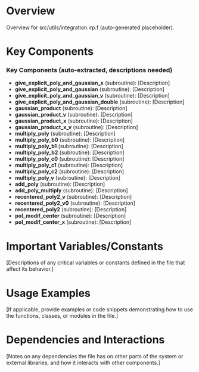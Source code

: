# Overview

Overview for src/utils/integration.irp.f (auto-generated placeholder).

# Key Components

### Key Components (auto-extracted, descriptions needed)
- **give_explicit_poly_and_gaussian_x** (subroutine): [Description]
- **give_explicit_poly_and_gaussian** (subroutine): [Description]
- **give_explicit_poly_and_gaussian_v** (subroutine): [Description]
- **give_explicit_poly_and_gaussian_double** (subroutine): [Description]
- **gaussian_product** (subroutine): [Description]
- **gaussian_product_v** (subroutine): [Description]
- **gaussian_product_x** (subroutine): [Description]
- **gaussian_product_x_v** (subroutine): [Description]
- **multiply_poly** (subroutine): [Description]
- **multiply_poly_b0** (subroutine): [Description]
- **multiply_poly_b1** (subroutine): [Description]
- **multiply_poly_b2** (subroutine): [Description]
- **multiply_poly_c0** (subroutine): [Description]
- **multiply_poly_c1** (subroutine): [Description]
- **multiply_poly_c2** (subroutine): [Description]
- **multiply_poly_v** (subroutine): [Description]
- **add_poly** (subroutine): [Description]
- **add_poly_multiply** (subroutine): [Description]
- **recentered_poly2_v** (subroutine): [Description]
- **recentered_poly2_v0** (subroutine): [Description]
- **recentered_poly2** (subroutine): [Description]
- **pol_modif_center** (subroutine): [Description]
- **pol_modif_center_x** (subroutine): [Description]

# Important Variables/Constants

[Descriptions of any critical variables or constants defined in the file that affect its behavior.]

# Usage Examples

[If applicable, provide examples or code snippets demonstrating how to use the functions, classes, or modules in the file.]

# Dependencies and Interactions

[Notes on any dependencies the file has on other parts of the system or external libraries, and how it interacts with other components.]

